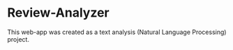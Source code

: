 # Review-Analyzer
This web-app was created as a text analysis (Natural Language Processing) project.
